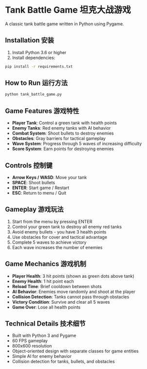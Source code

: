 # Tank Battle Game 坦克大战游戏

A classic tank battle game written in Python using Pygame.

## Installation 安装

1. Install Python 3.6 or higher
2. Install dependencies:
```bash
pip install -r requirements.txt
```

## How to Run 运行方法

```bash
python tank_battle_game.py
```

## Game Features 游戏特性

- **Player Tank**: Control a green tank with health points
- **Enemy Tanks**: Red enemy tanks with AI behavior
- **Combat System**: Shoot bullets to destroy enemies
- **Obstacles**: Gray barriers for tactical gameplay
- **Wave System**: Progress through 5 waves of increasing difficulty
- **Score System**: Earn points for destroying enemies

## Controls 控制键

- **Arrow Keys / WASD**: Move your tank
- **SPACE**: Shoot bullets
- **ENTER**: Start game / Restart
- **ESC**: Return to menu / Quit

## Gameplay 游戏玩法

1. Start from the menu by pressing ENTER
2. Control your green tank to destroy all enemy red tanks
3. Avoid enemy bullets - you have 3 health points
4. Use obstacles for cover and tactical advantage
5. Complete 5 waves to achieve victory
6. Each wave increases the number of enemies

## Game Mechanics 游戏机制

- **Player Health**: 3 hit points (shown as green dots above tank)
- **Enemy Health**: 1 hit point each
- **Reload Time**: Brief cooldown between shots
- **AI Behavior**: Enemies move randomly and shoot at the player
- **Collision Detection**: Tanks cannot pass through obstacles
- **Victory Condition**: Survive and clear all 5 waves
- **Game Over**: Lose all health points

## Technical Details 技术细节

- Built with Python 3 and Pygame
- 60 FPS gameplay
- 800x600 resolution
- Object-oriented design with separate classes for game entities
- Simple AI for enemy behavior
- Collision detection for tanks, bullets, and obstacles